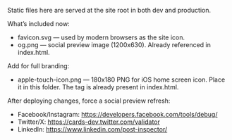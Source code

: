 Static files here are served at the site root in both dev and production.

What’s included now:
- favicon.svg — used by modern browsers as the site icon.
- og.png — social preview image (1200x630). Already referenced in index.html.

Add for full branding:
- apple-touch-icon.png — 180x180 PNG for iOS home screen icon. Place it in this folder. The <link rel="apple-touch-icon"> tag is already present in index.html.

After deploying changes, force a social preview refresh:
- Facebook/Instagram: https://developers.facebook.com/tools/debug/
- Twitter/X: https://cards-dev.twitter.com/validator
- LinkedIn: https://www.linkedin.com/post-inspector/
